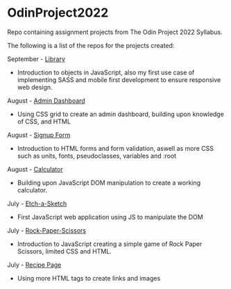 # OdinProject2022

Repo containing assignment projects from The Odin Project 2022 Syllabus.

The following is a list of the repos for the projects created:

September - [Library](https://github.com/Jackie247/OdinProject2022/tree/main/javascript/library)
- Introduction to objects in JavaScript, also my first use case of implementing SASS and mobile first development to ensure responsive web design.

August - [Admin Dashboard](https://github.com/Jackie247/admin-dashboard)
- Using CSS grid to create an admin dashboard, building upon knowledge of CSS, and HTML

August - [Signup Form](https://github.com/Jackie247/sign-up-form)
- Introduction to HTML forms and form validation, aswell as more CSS such as units, fonts, pseudoclasses, variables and :root

August - [Calculator](https://github.com/Jackie247/calculator)
- Building upon JavaScript DOM manipulation to create a working calculator.

July - [Etch-a-Sketch](https://github.com/Jackie247/etch-a-sketch)
- First JavaScript web application using JS to manipulate the DOM

July - [Rock-Paper-Scissors](https://github.com/Jackie247/rockpaperscissors)
- Introduction to JavaScript creating a simple game of Rock Paper Scissors, limited CSS and HTML.

July - [Recipe Page](https://github.com/Jackie247/odin-recipes)
- Using more HTML tags to create links and images
